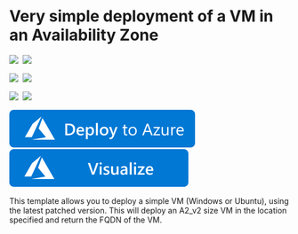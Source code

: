 # Very simple deployment of a VM in an Availability Zone

<IMG SRC="https://azurequickstartsservice.blob.core.windows.net/badges/101-vm-simple-zones/PublicLastTestDate.svg" />&nbsp;
<IMG SRC="https://azurequickstartsservice.blob.core.windows.net/badges/101-vm-simple-zones/PublicDeployment.svg" />&nbsp;

<IMG SRC="https://azurequickstartsservice.blob.core.windows.net/badges/101-vm-simple-zones/FairfaxLastTestDate.svg" />&nbsp;
<IMG SRC="https://azurequickstartsservice.blob.core.windows.net/badges/101-vm-simple-zones/FairfaxDeployment.svg" />&nbsp;

<IMG SRC="https://azurequickstartsservice.blob.core.windows.net/badges/101-vm-simple-zones/BestPracticeResult.svg" />&nbsp;
<IMG SRC="https://azurequickstartsservice.blob.core.windows.net/badges/101-vm-simple-zones/CredScanResult.svg" />&nbsp;

<a href="https://portal.azure.com/#create/Microsoft.Template/uri/https%3A%2F%2Fraw.githubusercontent.com%2FAzure%2Fazure-quickstart-templates%2Fmaster%2F101-vm-simple-zones%2Fazuredeploy.json" target="_blank">
    <img src="https://raw.githubusercontent.com/Azure/azure-quickstart-templates/master/1-CONTRIBUTION-GUIDE/images/deploytoazure.svg?sanitize=true"/>
</a>
<a href="http://armviz.io/#/?load=https%3A%2F%2Fraw.githubusercontent.com%2FAzure%2Fazure-quickstart-templates%2Fmaster%2F101-vm-simple-zones%2Fazuredeploy.json" target="_blank">
    <img src="https://raw.githubusercontent.com/Azure/azure-quickstart-templates/master/1-CONTRIBUTION-GUIDE/images/visualizebutton.svg?sanitize=true"/>
</a>

This template allows you to deploy a simple VM (Windows or Ubuntu), using the latest patched version. This will deploy an A2_v2 size VM in the location specified and return the FQDN of the VM.

